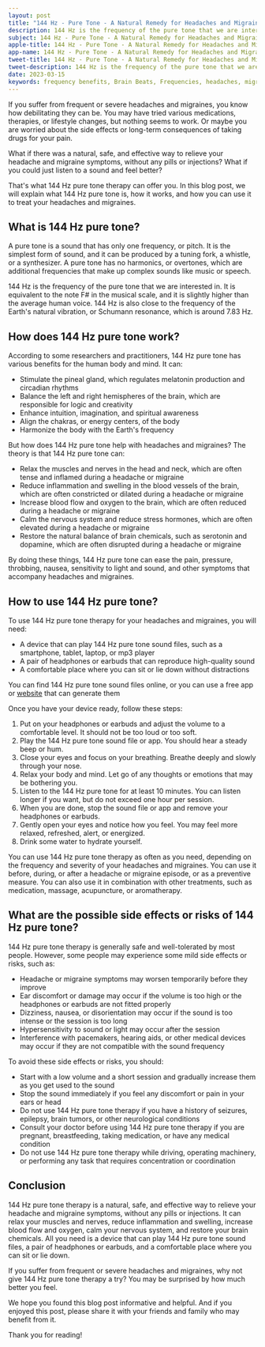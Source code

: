 ```yaml
---
layout: post
title: "144 Hz - Pure Tone - A Natural Remedy for Headaches and Migraines"
description: 144 Hz is the frequency of the pure tone that we are interested in. It is equivalent to the note F# in the musical scale, and it is slightly higher than the average human voice.
subject: 144 Hz - Pure Tone - A Natural Remedy for Headaches and Migraines
apple-title: 144 Hz - Pure Tone - A Natural Remedy for Headaches and Migraines
app-name: 144 Hz - Pure Tone - A Natural Remedy for Headaches and Migraine
tweet-title: 144 Hz - Pure Tone - A Natural Remedy for Headaches and Migraine
tweet-description: 144 Hz is the frequency of the pure tone that we are interested in. It is equivalent to the note F# in the musical scale, and it is slightly higher than the average human voice.
date: 2023-03-15
keywords: frequency benefits, Brain Beats, Frequencies, headaches, migranes, 144 hz, pure tone, Brain wave entrainment, sound therapy, 144 Hz frequency benefits
---
```


If you suffer from frequent or severe headaches and migraines, you know how debilitating they can be. You may have tried various medications, therapies, or lifestyle changes, but nothing seems to work. Or maybe you are worried about the side effects or long-term consequences of taking drugs for your pain.

What if there was a natural, safe, and effective way to relieve your headache and migraine symptoms, without any pills or injections? What if you could just listen to a sound and feel better?

That's what 144 Hz pure tone therapy can offer you. In this blog post, we will explain what 144 Hz pure tone is, how it works, and how you can use it to treat your headaches and migraines.

## What is 144 Hz pure tone?

A pure tone is a sound that has only one frequency, or pitch. It is the simplest form of sound, and it can be produced by a tuning fork, a whistle, or a synthesizer. A pure tone has no harmonics, or overtones, which are additional frequencies that make up complex sounds like music or speech.

144 Hz is the frequency of the pure tone that we are interested in. It is equivalent to the note F# in the musical scale, and it is slightly higher than the average human voice. 144 Hz is also close to the frequency of the Earth's natural vibration, or Schumann resonance, which is around 7.83 Hz.

## How does 144 Hz pure tone work?

According to some researchers and practitioners, 144 Hz pure tone has various benefits for the human body and mind. It can:

- Stimulate the pineal gland, which regulates melatonin production and circadian rhythms
- Balance the left and right hemispheres of the brain, which are responsible for logic and creativity
- Enhance intuition, imagination, and spiritual awareness
- Align the chakras, or energy centers, of the body
- Harmonize the body with the Earth's frequency

But how does 144 Hz pure tone help with headaches and migraines? The theory is that 144 Hz pure tone can:

- Relax the muscles and nerves in the head and neck, which are often tense and inflamed during a headache or migraine
- Reduce inflammation and swelling in the blood vessels of the brain, which are often constricted or dilated during a headache or migraine
- Increase blood flow and oxygen to the brain, which are often reduced during a headache or migraine
- Calm the nervous system and reduce stress hormones, which are often elevated during a headache or migraine
- Restore the natural balance of brain chemicals, such as serotonin and dopamine, which are often disrupted during a headache or migraine

By doing these things, 144 Hz pure tone can ease the pain, pressure, throbbing, nausea, sensitivity to light and sound, and other symptoms that accompany headaches and migraines.

## How to use 144 Hz pure tone?

To use 144 Hz pure tone therapy for your headaches and migraines, you will need:

- A device that can play 144 Hz pure tone sound files, such as a smartphone, tablet, laptop, or mp3 player
- A pair of headphones or earbuds that can reproduce high-quality sound
- A comfortable place where you can sit or lie down without distractions

You can find 144 Hz pure tone sound files online, or you can use a free app or [website](https://brain-beats.in/pure-tones.html) that can generate them

Once you have your device ready, follow these steps:

1. Put on your headphones or earbuds and adjust the volume to a comfortable level. It should not be too loud or too soft.
2. Play the 144 Hz pure tone sound file or app. You should hear a steady beep or hum.
3. Close your eyes and focus on your breathing. Breathe deeply and slowly through your nose.
4. Relax your body and mind. Let go of any thoughts or emotions that may be bothering you.
5. Listen to the 144 Hz pure tone for at least 10 minutes. You can listen longer if you want, but do not exceed one hour per session.
6. When you are done, stop the sound file or app and remove your headphones or earbuds.
7. Gently open your eyes and notice how you feel. You may feel more relaxed, refreshed, alert, or energized.
8. Drink some water to hydrate yourself.

You can use 144 Hz pure tone therapy as often as you need, depending on the frequency and severity of your headaches and migraines. You can use it before, during, or after a headache or migraine episode, or as a preventive measure. You can also use it in combination with other treatments, such as medication, massage, acupuncture, or aromatherapy.

## What are the possible side effects or risks of 144 Hz pure tone?

144 Hz pure tone therapy is generally safe and well-tolerated by most people. However, some people may experience some mild side effects or risks, such as:

- Headache or migraine symptoms may worsen temporarily before they improve
- Ear discomfort or damage may occur if the volume is too high or the headphones or earbuds are not fitted properly
- Dizziness, nausea, or disorientation may occur if the sound is too intense or the session is too long
- Hypersensitivity to sound or light may occur after the session
- Interference with pacemakers, hearing aids, or other medical devices may occur if they are not compatible with the sound frequency

To avoid these side effects or risks, you should:

- Start with a low volume and a short session and gradually increase them as you get used to the sound
- Stop the sound immediately if you feel any discomfort or pain in your ears or head
- Do not use 144 Hz pure tone therapy if you have a history of seizures, epilepsy, brain tumors, or other neurological conditions
- Consult your doctor before using 144 Hz pure tone therapy if you are pregnant, breastfeeding, taking medication, or have any medical condition
- Do not use 144 Hz pure tone therapy while driving, operating machinery, or performing any task that requires concentration or coordination

## Conclusion

144 Hz pure tone therapy is a natural, safe, and effective way to relieve your headache and migraine symptoms, without any pills or injections. It can relax your muscles and nerves, reduce inflammation and swelling, increase blood flow and oxygen, calm your nervous system, and restore your brain chemicals. All you need is a device that can play 144 Hz pure tone sound files, a pair of headphones or earbuds, and a comfortable place where you can sit or lie down.

If you suffer from frequent or severe headaches and migraines, why not give 144 Hz pure tone therapy a try? You may be surprised by how much better you feel.

We hope you found this blog post informative and helpful. And if you enjoyed this post, please share it with your friends and family who may benefit from it.

Thank you for reading!